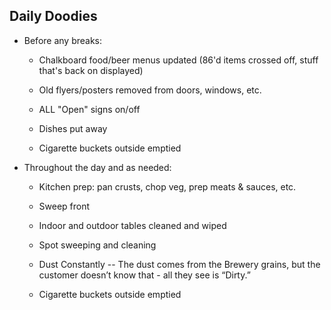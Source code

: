 ## Daily Doodies


- Before any breaks:

    - Chalkboard food/beer menus updated (86'd items crossed off, stuff that's back on displayed)

    - Old flyers/posters removed from doors, windows, etc.

    - ALL "Open" signs on/off

    - Dishes put away

    - Cigarette buckets outside emptied

- Throughout the day and as needed:

    - Kitchen prep: pan crusts, chop veg, prep meats & sauces, etc.

    - Sweep front

    - Indoor and outdoor tables cleaned and wiped 

    - Spot sweeping and cleaning 

    - Dust Constantly -- The dust comes from the Brewery grains, but the customer doesn’t know that - all they see is “Dirty.”

    - Cigarette buckets outside emptied


